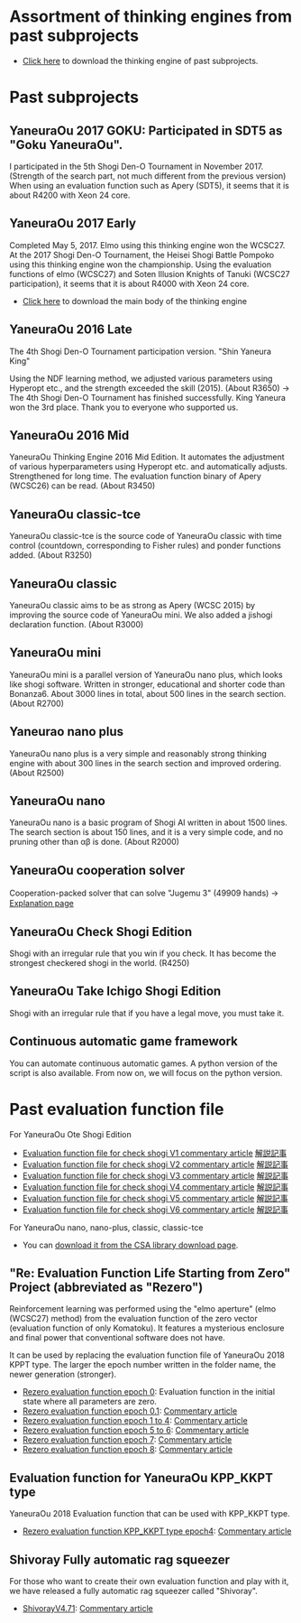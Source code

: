 ﻿# Assortment of thinking engines from past subprojects

- [Click here](https://github.com/yaneurao/YaneuraOu/releases/tag/v4.73_engine2016) to download the thinking engine of past subprojects.

# Past subprojects

## YaneuraOu 2017 GOKU: Participated in SDT5 as "Goku YaneuraOu".

I participated in the 5th Shogi Den-O Tournament in November 2017. (Strength of the search part, not much different from the previous version) When using an evaluation function such as Apery (SDT5), it seems that it is about R4200 with Xeon 24 core.

## YaneuraOu 2017 Early

Completed May 5, 2017. Elmo using this thinking engine won the WCSC27. At the 2017 Shogi Den-O Tournament, the Heisei Shogi Battle Pompoko using this thinking engine won the championship. Using the evaluation functions of elmo (WCSC27) and Soten Illusion Knights of Tanuki (WCSC27 participation), it seems that it is about R4000 with Xeon 24 core.

- [Click here](https://github.com/yaneurao/YaneuraOu/releases/) to download the main body of the thinking engine

## YaneuraOu 2016 Late

The 4th Shogi Den-O Tournament participation version. "Shin Yaneura King"

Using the NDF learning method, we adjusted various parameters using Hyperopt etc., and the strength exceeded the skill (2015). 
(About R3650) → The 4th Shogi Den-O Tournament has finished successfully. King Yaneura won the 3rd place. Thank you to everyone who supported us.

## YaneuraOu 2016 Mid

YaneuraOu Thinking Engine 2016 Mid Edition. It automates the adjustment of various hyperparameters using Hyperopt etc. and automatically adjusts. Strengthened for long time. The evaluation function binary of Apery (WCSC26) can be read. (About R3450)

## YaneuraOu classic-tce

YaneuraOu classic-tce is the source code of YaneuraOu classic with time control (countdown, corresponding to Fisher rules) and ponder functions added. (About R3250)

## YaneuraOu classic

YaneuraOu classic aims to be as strong as Apery (WCSC 2015) by improving the source code of YaneuraOu mini. We also added a jishogi declaration function. (About R3000)

## YaneuraOu mini

YaneuraOu mini is a parallel version of YaneuraOu nano plus, which looks like shogi software. Written in stronger, educational and shorter code than Bonanza6. About 3000 lines in total, about 500 lines in the search section. (About R2700)

## Yaneurao nano plus

YaneuraOu nano plus is a very simple and reasonably strong thinking engine with about 300 lines in the search section and improved ordering. (About R2500)

## YaneuraOu nano

YaneuraOu nano is a basic program of Shogi AI written in about 1500 lines. The search section is about 150 lines, and it is a very simple code, and no pruning other than αβ is done. (About R2000)

## YaneuraOu cooperation solver

Cooperation-packed solver that can solve "Jugemu 3" (49909 hands) →　[Explanation page](http://yaneuraou.yaneu.com/2016/01/02/%E5%8D%94%E5%8A%9B%E8%A9%B0%E3%82%81solver%E3%82%92%E5%85%AC%E9%96%8B%E3%81%97%E3%81%BE%E3%81%99/)

## YaneuraOu Check Shogi Edition

Shogi with an irregular rule that you win if you check. It has become the strongest checkered shogi in the world. (R4250)

## YaneuraOu Take Ichigo Shogi Edition

Shogi with an irregular rule that if you have a legal move, you must take it.

## Continuous automatic game framework

You can automate continuous automatic games. A python version of the script is also available. From now on, we will focus on the python version.

# Past evaluation function file

For YaneuraOu Ote Shogi Edition

- [Evaluation function file for check shogi V1 commentary article](https://drive.google.com/file/d/0Bzbi5rbfN85NOEF6QWFienZrSDg/) [解説記事](http://yaneuraou.yaneu.com/2016/11/21/%E7%8E%8B%E6%89%8B%E5%B0%86%E6%A3%8B%E5%B0%82%E7%94%A8%E8%A9%95%E4%BE%A1%E9%96%A2%E6%95%B0%E3%83%95%E3%82%A1%E3%82%A4%E3%83%ABv1%E3%81%8C%E5%87%BA%E6%9D%A5%E3%81%BE%E3%81%97%E3%81%9F/)
- [Evaluation function file for check shogi V2 commentary article](https://drive.google.com/open?id=0Bzbi5rbfN85Nci02T3hkWm1yQlE) [解説記事](http://yaneuraou.yaneu.com/2016/11/22/%E7%8E%8B%E6%89%8B%E5%B0%86%E6%A3%8B%E7%94%A8%E8%A9%95%E4%BE%A1%E9%96%A2%E6%95%B0%E3%83%95%E3%82%A1%E3%82%A4%E3%83%ABv2%E3%82%92%E5%85%AC%E9%96%8B%E3%81%97%E3%81%BE%E3%81%97%E3%81%9F/)
- [Evaluation function file for check shogi V3 commentary article](https://drive.google.com/open?id=0Bzbi5rbfN85NVGJ3eHNtaHZhLXc) [解説記事](http://yaneuraou.yaneu.com/2016/11/23/%E7%8E%8B%E6%89%8B%E5%B0%86%E6%A3%8B%E7%94%A8%E8%A9%95%E4%BE%A1%E9%96%A2%E6%95%B0%E3%83%95%E3%82%A1%E3%82%A4%E3%83%ABv3%E3%82%92%E5%85%AC%E9%96%8B%E3%81%97%E3%81%BE%E3%81%97%E3%81%9F/)
- [Evaluation function file for check shogi V4 commentary article](https://drive.google.com/open?id=0Bzbi5rbfN85NcTIzaFVKU0ZfNU0) [解説記事](http://yaneuraou.yaneu.com/2016/11/23/%E7%8E%8B%E6%89%8B%E5%B0%86%E6%A3%8B%E7%94%A8%E8%A9%95%E4%BE%A1%E9%96%A2%E6%95%B0%E3%83%95%E3%82%A1%E3%82%A4%E3%83%ABv4%E3%82%92%E5%85%AC%E9%96%8B%E3%81%97%E3%81%BE%E3%81%97%E3%81%9F/)
- [Evaluation function file for check shogi V5 commentary article](https://drive.google.com/open?id=0Bzbi5rbfN85Na3ZOeE5zNUZpNkE) [解説記事](http://yaneuraou.yaneu.com/2016/11/24/%E7%8E%8B%E6%89%8B%E5%B0%86%E6%A3%8B%E7%94%A8%E8%A9%95%E4%BE%A1%E9%96%A2%E6%95%B0%E3%83%95%E3%82%A1%E3%82%A4%E3%83%ABv5%E3%82%92%E5%85%AC%E9%96%8B%E3%81%97%E3%81%BE%E3%81%97%E3%81%9F/)
- [Evaluation function file for check shogi V6 commentary article](https://drive.google.com/open?id=0Bzbi5rbfN85NeWxUWUFfMFdZSjQ) [解説記事](http://yaneuraou.yaneu.com/2016/11/29/%E7%8E%8B%E6%89%8B%E5%B0%86%E6%A3%8B%E7%94%A8%E8%A9%95%E4%BE%A1%E9%96%A2%E6%95%B0%E3%83%95%E3%82%A1%E3%82%A4%E3%83%ABv6%E3%82%92%E5%85%AC%E9%96%8B%E3%81%97%E3%81%BE%E3%81%97%E3%81%9F/)

For YaneuraOu nano, nano-plus, classic, classic-tce
- You can [download it from the CSA library download page](http://www.computer-shogi.org/library/).

## "Re: Evaluation Function Life Starting from Zero" Project (abbreviated as "Rezero")

Reinforcement learning was performed using the "elmo aperture" (elmo (WCSC27) method) from the evaluation function of the zero vector (evaluation function of only Komatoku). It features a mysterious enclosure and final power that conventional software does not have.

It can be used by replacing the evaluation function file of YaneuraOu 2018 KPPT type. The larger the epoch number written in the folder name, the newer generation (stronger).

- [Rezero evaluation function epoch 0](https://drive.google.com/open?id=0Bzbi5rbfN85Nb3o1Zkd6cjVNYkE): Evaluation function in the initial state where all parameters are zero.
- [Rezero evaluation function epoch 0.1](https://drive.google.com/open?id=0Bzbi5rbfN85NNTBERmhiMGZlSWs): [Commentary article](http://yaneuraou.yaneu.com/2017/06/20/%E5%BE%93%E6%9D%A5%E6%89%8B%E6%B3%95%E3%81%AB%E5%9F%BA%E3%81%A5%E3%81%8F%E3%83%97%E3%83%AD%E3%81%AE%E6%A3%8B%E8%AD%9C%E3%82%92%E7%94%A8%E3%81%84%E3%81%AA%E3%81%84%E8%A9%95%E4%BE%A1%E9%96%A2%E6%95%B0/)
- [Rezero evaluation function epoch 1 to 4](https://drive.google.com/open?id=0Bzbi5rbfN85NNWY0RTJlc2x5czg): [Commentary article](http://yaneuraou.yaneu.com/2017/06/12/%E4%BA%BA%E9%96%93%E3%81%AE%E6%A3%8B%E8%AD%9C%E3%82%92%E7%94%A8%E3%81%84%E3%81%9A%E3%81%AB%E8%A9%95%E4%BE%A1%E9%96%A2%E6%95%B0%E3%81%AE%E5%AD%A6%E7%BF%92%E3%81%AB%E6%88%90%E5%8A%9F/)
- [Rezero evaluation function epoch 5 to 6](https://drive.google.com/open?id=0Bzbi5rbfN85NSS0wWkEwSERZVzQ): [Commentary article](http://yaneuraou.yaneu.com/2017/06/13/%E7%B6%9A-%E4%BA%BA%E9%96%93%E3%81%AE%E6%A3%8B%E8%AD%9C%E3%82%92%E7%94%A8%E3%81%84%E3%81%9A%E3%81%AB%E8%A9%95%E4%BE%A1%E9%96%A2%E6%95%B0%E3%81%AE%E5%AD%A6%E7%BF%92/)
- [Rezero evaluation function epoch 7](https://drive.google.com/open?id=0Bzbi5rbfN85NWWloTFdMRjI5LWs): [Commentary article](http://yaneuraou.yaneu.com/2017/06/15/%E7%B6%9A2-%E4%BA%BA%E9%96%93%E3%81%AE%E6%A3%8B%E8%AD%9C%E3%82%92%E7%94%A8%E3%81%84%E3%81%9A%E3%81%AB%E8%A9%95%E4%BE%A1%E9%96%A2%E6%95%B0%E3%81%AE%E5%AD%A6%E7%BF%92/)
- [Rezero evaluation function epoch 8](https://drive.google.com/open?id=0Bzbi5rbfN85NMHd0OEUxcUVJQW8): [Commentary article](http://yaneuraou.yaneu.com/2017/06/21/%E3%83%AA%E3%82%BC%E3%83%AD%E8%A9%95%E4%BE%A1%E9%96%A2%E6%95%B0epoch8%E5%85%AC%E9%96%8B%E3%81%97%E3%81%BE%E3%81%97%E3%81%9F%E3%80%82/)

## Evaluation function for YaneuraOu KPP_KKPT type

YaneuraOu 2018 Evaluation function that can be used with KPP_KKPT type.

- [Rezero evaluation function KPP_KKPT type epoch4](https://drive.google.com/open?id=0Bzbi5rbfN85NSk1qQ042U0RnUEU): [Commentary article](http://yaneuraou.yaneu.com/2017/09/02/%E3%82%84%E3%81%AD%E3%81%86%E3%82%89%E7%8E%8B%E3%80%81kpp_kkpt%E5%9E%8B%E8%A9%95%E4%BE%A1%E9%96%A2%E6%95%B0%E3%81%AB%E5%AF%BE%E5%BF%9C%E3%81%97%E3%81%BE%E3%81%97%E3%81%9F/)

## Shivoray Fully automatic rag squeezer

For those who want to create their own evaluation function and play with it, we have released a fully automatic rag squeezer called "Shivoray".

- [ShivorayV4.71](https://drive.google.com/open?id=0Bzbi5rbfN85Nb292azZxRmU0R1U): [Commentary article](http://yaneuraou.yaneu.com/2017/06/26/%E3%80%8Eshivoray%E3%80%8F%E5%85%A8%E8%87%AA%E5%8B%95%E9%9B%91%E5%B7%BE%E7%B5%9E%E3%82%8A%E6%A9%9F%E5%85%AC%E9%96%8B%E3%81%97%E3%81%BE%E3%81%97%E3%81%9F/)
